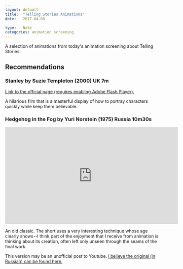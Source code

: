 ```yaml
---
layout: default
title:  "Telling Stories Animations"
date:   2017-04-08

type:   Note
categories: animation screening
---
```

A selection of animations from today's animation screening about Telling Stories.

## Recommendations

### Stanley by Suzie Templeton (2000) UK 7m

<a href="http://www.suzietempleton.com/pages/films/stanley/watchfilm.html">Link to the official page (requires enabling Adobe Flash Player).</a>

A hilarious film that is a masterful display of how to portray characters quickly while keep them believable. 

### Hedgehog in the Fog by Yuri Norstein (1975) Russia 10m30s

<iframe width="560" height="315" src="https://www.youtube.com/embed/oW0jvJC2rvM" frameborder="0" allowfullscreen></iframe>

An old classic. The short uses a very interesting technique whose age clearly shows--I think part of the enjoyment that I receive from animation is thinking about its creation, often left only unseen through the seams of the final work.

This version may be an unofficial post to Youtube. <a href="https://www.youtube.com/watch?v=_Rugwd8ZNHY">I believe the original (in Russian) can be found here.</a>


